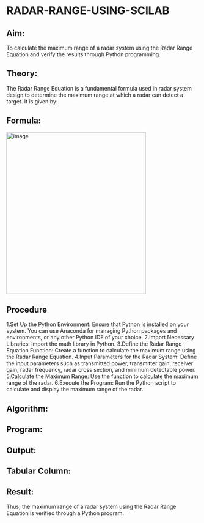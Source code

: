 # RADAR-RANGE-USING-SCILAB

## Aim:
To calculate the maximum range of a radar system using the Radar Range Equation and verify the results through Python programming.

## Theory:
The Radar Range Equation is a fundamental formula used in radar system design to determine the maximum range at which a radar can detect a target. It is given by:

## Formula:

<img width="365" height="423" alt="image" src="https://github.com/user-attachments/assets/69e2f6c9-056c-4e7b-8eb5-993868bc3013" />



## Procedure
1.Set Up the Python Environment: Ensure that Python is installed on your system. You can use Anaconda for managing Python packages and environments, or any other Python IDE of your choice.
2.Import Necessary Libraries: Import the math library in Python.
3.Define the Radar Range Equation Function: Create a function to calculate the maximum range using the Radar Range Equation.
4.Input Parameters for the Radar System: Define the input parameters such as transmitted power, transmitter gain, receiver gain, radar frequency, radar cross section, and minimum detectable power.
5.Calculate the Maximum Range: Use the function to calculate the maximum range of the radar.
6.Execute the Program: Run the Python script to calculate and display the maximum range of the radar.

## Algorithm:













## Program:











## Output:






## Tabular Column:



## Result:

Thus, the maximum range of a radar system using the Radar Range Equation is verified through a Python program.
